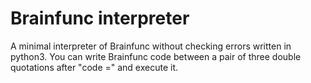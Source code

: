 # Brainfunc interpreter

A minimal interpreter of Brainfunc without checking errors written in python3.
You can write Brainfunc code between a pair of three double quotations after "code =" and execute it.

